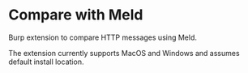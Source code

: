 # Compare with Meld

Burp extension to compare HTTP messages using Meld.

The extension currently supports MacOS and Windows and assumes default install location.